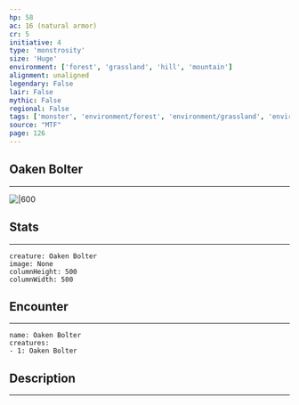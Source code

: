 ```yaml
---
hp: 58
ac: 16 (natural armor)
cr: 5
initiative: 4
type: 'monstrosity'    
size: 'Huge'
environment: ['forest', 'grassland', 'hill', 'mountain']
alignment: unaligned
legendary: False
lair: False
mythic: False
regional: False
tags: ['monster', 'environment/forest', 'environment/grassland', 'environment/hill', 'environment/mountain']
source: "MTF"
page: 126
---
```


## Oaken Bolter
---

![|600](D:/Program%20Files/5e.tools/img/bestiary/MTF/Oaken%20Bolter.jpg)

## Stats
---

```statblock
creature: Oaken Bolter
image: None
columnHeight: 500
columnWidth: 500
```

## Encounter
---

```encounter-table
name: Oaken Bolter
creatures:
- 1: Oaken Bolter
```

## Description
---




